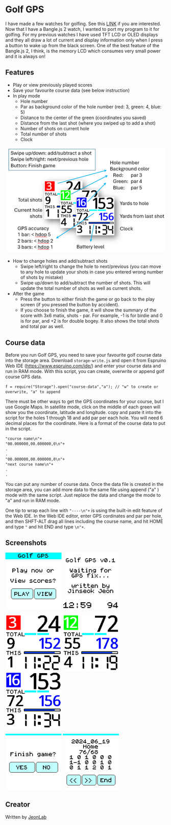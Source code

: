 # Golf GPS
I have made a few watches for golfing. See this [LINK](https://jeonlab.wordpress.com/category/golf-gps-watch/) if you are interested.
Now that I have a Bangle.js 2 watch, I wanted to port my program to it for golfing. For my previous watches I have used TFT LCD or OLED displays and they all draw a lot of current and display information only when I press a button to wake up from the black screen. One of the best feature of the Bangle.js 2, I think, is the memory LCD which consumes very small power and it is always on! 

## Features
- Play or view previously played scores
- Save your favourite course data (see below instruction)
- In play mode
  - Hole number
  - Par as background color of the hole number (red: 3, green: 4, blue: 5)
  - Distance to the center of the green (coordinates you saved)
  - Distance from the last shot (where you swiped up to add a shot)
  - Number of shots on current hole
  - Total number of shots
  - Clock
    
![](playScreen.png)
- How to change holes and add/subtract shots
  - Swipe left/right to change the hole to next/previous (you can move to any hole to update your shots in case you entered wrong number of shots by mistake)
  - Swipe up/down to add/subtract the number of shots. This will update the total number of shots as well as current shots.
- After the game
  - Press the button to either finish the game or go back to the play screen (if you pressed the button by accident).
  - If you choose to finish the game, it will show the summary of the score with 3x6 matix, shots - par. For example, -1 is for birdie and 0 is for par, and +2 is for double bogey. It also shows the total shots and total par as well.

## Course data
Before you run Golf GPS, you need to save your favourite golf course data into the storage area.
Download `storage-write.js` and open it from Espruino Web IDE (https://www.espruino.com/ide/) and enter your course data and run in RAM mode.
With this script, you can create, overwrite or append golf course GPS data. 
```
f = require("Storage").open("course-data","a"); // "w" to create or overwrite, "a" to append
```
There must be other ways to get the GPS coordinates for your course, but I use Google Maps. In satellite mode, click on the middle of each green will show you the coordinate, latitude and longitude. copy and paste it into the script for the holes 1 through 18 and add par per each hole. You will need 6 decimal places for the coordinate. Here is a format of the course data to put in the script.

```
"course name\n"+
"00.000000,00.000000,0\n"+
.
.
"00.000000,00.000000,0\n"+
"next course name\n"+
.
.
```
You can put any number of course data. Once the data file is created in the storage area, you can add more data to the same file using append ("a" ) mode with the same script. Just replace the data and change the mode to "a" and run in RAM mode.

One tip to wrap each line with `"----\n"+` is using the built-in edit feature of the Web IDE. In the Web IDE editor, enter GPS cordinates and par per hole, and then SHFT-ALT drag all lines including the course name, and hit HOME and type `"` and hit END and type `\n"+`.

## Screenshots
![](startUp.png)
![](fixGPS.png)

![](par3.png)
![](par4.png)
![](par5.png)

![](finishGame.png)
![](scoreView.png)

## Creator

Written by [JeonLab](https://jeonlab.wordpress.com)
